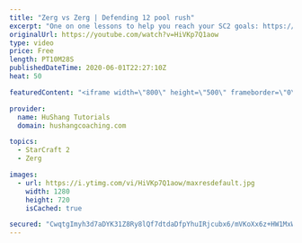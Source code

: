 ```yaml
---
title: "Zerg vs Zerg | Defending 12 pool rush"
excerpt: "One on one lessons to help you reach your SC2 goals: https://www.hushangcoaching.com ------------------------------------------------------------------------------------------------------- In this guide we take a look at how to defend one of the most infamous \"zerg rushes\" in sc2: the 12 pool. This rush"
originalUrl: https://youtube.com/watch?v=HiVKp7Q1aow
type: video
price: Free
length: PT10M28S
publishedDateTime: 2020-06-01T22:27:10Z
heat: 50

featuredContent: "<iframe width=\"800\" height=\"500\" frameborder=\"0\" src=\"https://www.youtube.com/embed/HiVKp7Q1aow\" allow=\"accelerometer; autoplay; encrypted-media; gyroscope; picture-in-picture\" allowfullscreen></iframe>"

provider:
  name: HuShang Tutorials
  domain: hushangcoaching.com

topics:
  - StarCraft 2
  - Zerg

images:
  - url: https://i.ytimg.com/vi/HiVKp7Q1aow/maxresdefault.jpg
    width: 1280
    height: 720
    isCached: true

secured: "CwqtgImyh3d7aDYK31Z8Ry8lQf7dtdaDfpYhuIRjcubx6/mVKoXx6z+HW1MxWZnFwnDKic9p4snIXByZeJeouelHnosHFL1o/FGFM6FVVbpg0Iuvt5le1dDmU4lBOq9CST4x0vtKaGbrfT+2/+zPMpuLrOu4jQSSkWuztdbHzOK5cU7mpBMMnm34zro2mNZX9cPtmWuMnquvJXbdrnlTkKnMjWhHkTCojoyJvV5XcvUqKqhzICti3k8B8Q9Fqs+PKf10NWWWQ7XDFxi6UKiisy9t9DU/1UKMG95THNUrVICTWTM9TeHFrlVOKgBDrJ97sMyS/slP4WBt8NJIa0ChwscuYe98eaE4gvDifueVbJgqfL7gm/6QKa3oIGKnLbOWw/TyMsQL5T82SEprqBZy6Qxg0QjQFYAYvopV5dlDsp4=;nwFuspw39ZM2n+JMVME6Lw=="
---
```


